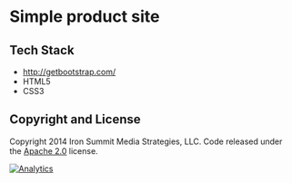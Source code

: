 # Simple product site 

## Tech Stack
* http://getbootstrap.com/
* HTML5
* CSS3

## Copyright and License
Copyright 2014 Iron Summit Media Strategies, LLC. Code released under the [Apache 2.0](https://github.com/IronSummitMedia/startbootstrap-stylish-portfolio/blob/gh-pages/LICENSE) license.


[![Analytics](https://ga-beacon.appspot.com/UA-65622529-1/Product-Site-101/main)](https://github.com/igrigorik/ga-beacon)
